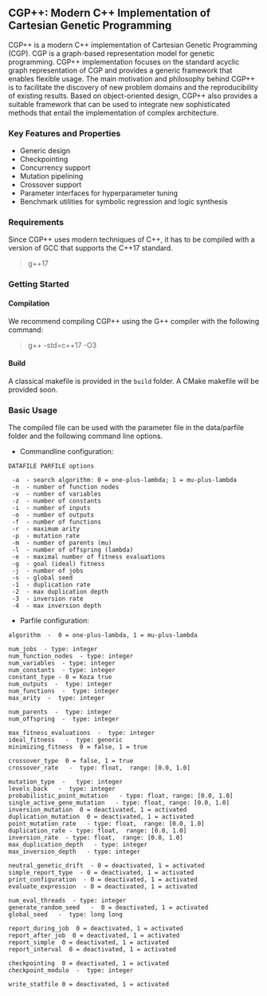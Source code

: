 ## CGP++: Modern C++ Implementation of Cartesian Genetic Programming

CGP++ is a modern C++ implementation of Cartesian Genetic Programming (CGP). CGP is a graph-based
representation model for genetic programming. CGP++ implementation focuses on the standard acyclic graph representation of CGP
and provides a generic framework that enables flexible usage. The main motivation and philosophy behind CGP++ 
is to facilitate the discovery of new problem domains and the reproducibility of existing results. Based on object-oriented design,
CGP++ also provides a suitable framework that can be used to integrate new sophisticated methods that entail the implementation of complex architecture. 

### Key Features and Properties

- Generic design
- Checkpointing
- Concurrency support
- Mutation pipelining
- Crossover support
- Parameter interfaces for hyperparameter tuning 
- Benchmark utilities for symbolic regression and logic synthesis
  

### Requirements

Since CGP++ uses modern techniques of C++, it has to be compiled with a version of GCC that supports the C++17 standard. 
> g++17

### Getting Started

#### Compilation 

We recommend compiling CGP++ using the G++ compiler with the following command: 
> g++ -std=c++17 -O3

#### Build 

A classical makefile is provided in the ```build``` folder. A CMake makefile will be provided soon. 

### Basic Usage 

The compiled file can be used with the parameter file in the data/parfile folder and the 
following command line options.

- Commandline configuration:
```
DATAFILE PARFILE options

 -a  - search algorithm: 0 = one-plus-lambda; 1 = mu-plus-lambda 
 -n  - number of function nodes  
 -v  - number of variables  
 -z  - number of constants 
 -i  - number of inputs  
 -o  - number of outputs 
 -f  - number of functions 
 -r  - maximum arity
 -p  - mutation rate 
 -m  - number of parents (mu) 
 -l  - number of offspring (lambda) 
 -e  - maximal number of fitness evaluations
 -g  - goal (ideal) fitness 
 -j  - number of jobs
 -s  - global seed
 -1  - duplication rate 
 -2  - max duplication depth 
 -3  - inversion rate 
 -4  - max inversion depth 
```

- Parfile configuration:
  
```
algorithm  -  0 = one-plus-lambda, 1 = mu-plus-lambda 

num_jobs  - type: integer 
num_function_nodes  - type: integer 
num_variables  - type: integer
num_constants  - type: integer
constant_type - 0 = Koza true 
num_outputs  -  type: integer 
num_functions  -  type: integer 
max_arity  -  type: integer 

num_parents  -  type: integer 
num_offspring  -  type: integer

max_fitness_evaluations  -  type: integer  
ideal_fitness   -  type: generic 
minimizing_fitness  0 = false, 1 = true 

crossover_type  0 = false, 1 = true 
crossover_rate   -  type: float,  range: [0.0, 1.0]

mutation_type  -   type: integer
levels_back   -  type: integer 
probabilistic_point_mutation   - type: float, range: [0.0, 1.0] 
single_active_gene_mutation   - type: float, range: [0.0, 1.0] 
inversion_mutation  0 = deactivated, 1 = activated
duplication_mutation  0 = deactivated, 1 = activated
point_mutation_rate   - type: float,  range: [0.0, 1.0]
duplication_rate - type: float,  range: [0.0, 1.0]
inversion_rate  - type: float,  range: [0.0, 1.0]  
max_duplication_depth   - type: integer
max_inversion_depth   - type: integer

neutral_genetic_drift  - 0 = deactivated, 1 = activated
simple_report_type  - 0 = deactivated, 1 = activated
print_configuration  - 0 = deactivated, 1 = activated  
evaluate_expression  - 0 = deactivated, 1 = activated

num_eval_threads  - type: integer   
generate_random_seed   -  0 = deactivated, 1 = activated
global_seed   -  type: long long

report_during_job  0 = deactivated, 1 = activated
report_after_job  0 = deactivated, 1 = activated
report_simple  0 = deactivated, 1 = activated
report_interval	 0 = deactivated, 1 = activated

checkpointing  0 = deactivated, 1 = activated
checkpoint_modulo  -  type: integer

write_statfile 0 = deactivated, 1 = activated
```
